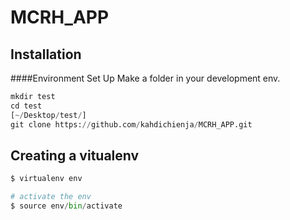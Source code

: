 # MCRH_APP
## Installation

 ####Environment Set Up
 Make a folder in your development env.
```python
mkdir test
cd test
[~/Desktop/test/]
git clone https://github.com/kahdichienja/MCRH_APP.git

```
## Creating a vitualenv
```python
$ virtualenv env

# activate the env
$ source env/bin/activate

```
